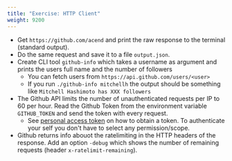 ```yaml
---
title: "Exercise: HTTP Client"
weight: 9200
---
```



* Get `https://github.com/acend` and print the raw response to the terminal (standard output).
* Do the same request and save it to a file `output.json`.
* Create CLI tool `github-info` which takes a username as argument and prints the users full name and the number of followers
  * You can fetch users from `https://api.github.com/users/<user>`
  * If you run `./github-info mitchellh` the output should be something like `Mitchell Hashimoto has XXX followers`
* The Github API limits the number of unauthenticated requests per IP to 60 per hour. Read the Github Token from the environment variable `GITHUB_TOKEN` and send the token with every request.
  * See [personal access token](https://docs.github.com/en/github/authenticating-to-github/creating-a-personal-access-token) on how to obtain a token. To authenticate your self you don't have to select any permission/scope.
* Github returns info abouot the ratelimiting in the HTTP headers of the response. Add an option `-debug` which shows the number of remaining requests (header `x-ratelimit-remaining`).

